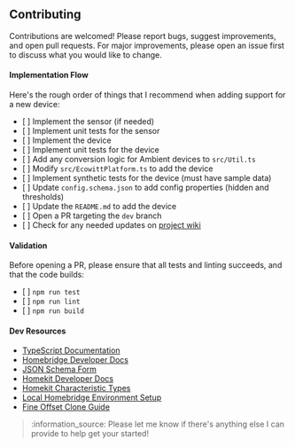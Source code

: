 ## Contributing

Contributions are welcomed! Please report bugs, suggest improvements, and open pull requests. For major improvements, please open an issue first to discuss what you would like to change.

#### Implementation Flow

Here's the rough order of things that I recommend when adding support for a new device:

* \[ ] Implement the sensor (if needed)
* \[ ] Implement unit tests for the sensor
* \[ ] Implement the device
* \[ ] Implement unit tests for the device
* \[ ] Add any conversion logic for Ambient devices to `src/Util.ts`
* \[ ] Modify `src/EcowittPlatform.ts` to add the device
* \[ ] Implement synthetic tests for the device (must have sample data)
* \[ ] Update `config.schema.json` to add config properties (hidden and thresholds)
* \[ ] Update the `README.md` to add the device
* \[ ] Open a PR targeting the `dev` branch
* \[ ] Check for any needed updates on [project wiki](https://github.com/rhockenbury/homebridge-ecowitt-weather-sensors/wiki)

#### Validation

Before opening a PR, please ensure that all tests and linting succeeds, and that the code builds:

* \[ ] `npm run test`
* \[ ] `npm run lint`
* \[ ] `npm run build`

#### Dev Resources

* [TypeScript Documentation](https://www.typescriptlang.org/docs/)
* [Homebridge Developer Docs](https://developers.homebridge.io)
* [JSON Schema Form](https://github.com/json-schema-form/angular-schema-form/blob/development/docs/index.md)
* [Homekit Developer Docs](https://developer.apple.com/documentation/homekit/)
* [Homekit Characteristic Types](https://github.com/apple/HomeKitADK/blob/master/HAP/HAPCharacteristicTypes.h)
* [Local Homebridge Environment Setup](https://github.com/homebridge/homebridge?tab=readme-ov-file#plugin-development)
* [Fine Offset Clone Guide](https://meshka.eu/Ecowitt/dokuwiki/doku.php?id=start)

> :information\_source: Please let me know if there's anything else I can provide to help get your started!
